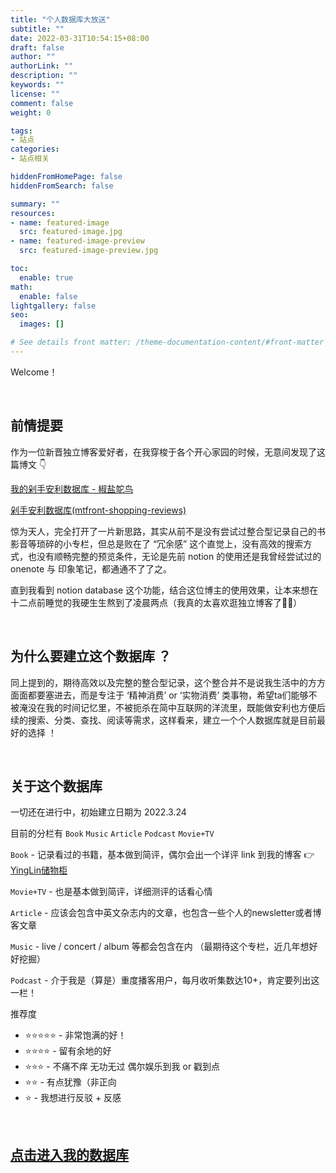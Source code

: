 ```yaml
---
title: "个人数据库大放送"
subtitle: ""
date: 2022-03-31T10:54:15+08:00
draft: false
author: ""
authorLink: ""
description: ""
keywords: ""
license: ""
comment: false
weight: 0

tags:
- 站点
categories:
- 站点相关

hiddenFromHomePage: false
hiddenFromSearch: false

summary: ""
resources:
- name: featured-image
  src: featured-image.jpg
- name: featured-image-preview
  src: featured-image-preview.jpg

toc:
  enable: true
math:
  enable: false
lightgallery: false
seo:
  images: []

# See details front matter: /theme-documentation-content/#front-matter
---
```


<!--more-->

Welcome！

<br>

## 前情提要

作为一位新晋独立博客爱好者，在我穿梭于各个开心家园的时候，无意间发现了这篇博文 👇

[我的剁手安利数据库 - 椒盐鸵鸟](https://blog.douchi.space/?p=1174) 

[剁手安利数据库(mtfront-shopping-reviews)](https://www.notion.so/mtfront-shopping-reviews-e568ee6ebaa44b5da146cbe4ac4663eb)

惊为天人，完全打开了一片新思路，其实从前不是没有尝试过整合型记录自己的书影音等琐碎的小专栏，但总是败在了 “冗余感” 这个直觉上，没有高效的搜索方式，也没有顺畅完整的预览条件，无论是先前 notion 的使用还是我曾经尝试过的 onenote 与 印象笔记，都通通不了了之。

直到我看到 notion database 这个功能，结合这位博主的使用效果，让本来想在十二点前睡觉的我硬生生熬到了凌晨两点（我真的太喜欢逛独立博客了🤦‍♀️）

<br>

## 为什么要建立这个数据库 ？

同上提到的，期待高效以及完整的整合型记录，这个整合并不是说我生活中的方方面面都要塞进去，而是专注于 ‘精神消费’ or ‘实物消费’ 类事物，希望ta们能够不被淹没在我的时间记忆里，不被扼杀在简中互联网的洋流里，既能做安利也方便后续的搜索、分类、查找、阅读等需求，这样看来，建立一个个人数据库就是目前最好的选择 ！ 

<br>

## 关于这个数据库

一切还在进行中，初始建立日期为 2022.3.24

目前的分栏有 `Book` `Music` `Article` `Podcast` `Movie+TV`

`Book`  - 记录看过的书籍，基本做到简评，偶尔会出一个详评 link 到我的博客 👉 [YingLin储物柜](https://yinglin-isyl.eu.org/)

 `Movie+TV` -  也是基本做到简评，详细测评的话看心情

 `Article` -  应该会包含中英文杂志内的文章，也包含一些个人的newsletter或者博客文章

 `Music` -  live / concert / album 等都会包含在内 （最期待这个专栏，近几年想好好挖掘）

 `Podcast` -  介于我是（算是）重度播客用户，每月收听集数达10+，肯定要列出这一栏！

推荐度

- ⭐️⭐️⭐️⭐️⭐️ - 非常饱满的好！
- ⭐️⭐️⭐️⭐️ - 留有余地的好
- ⭐️⭐️⭐️ - 不痛不痒 无功无过 偶尔娱乐到我 or 戳到点
- ⭐️⭐️ - 有点犹豫（非正向
- ⭐️ - 我想进行反驳 + 反感

<br>

## [点击进入我的数据库](https://receptive-raincoat-2e9.notion.site/YingLin_-07b9d42f111e4a46bdd55d4ee7b929e8)